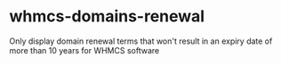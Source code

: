 # whmcs-domains-renewal
Only display domain renewal terms that won't result in an expiry date of more than 10 years for WHMCS software
